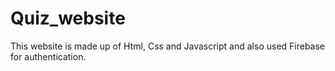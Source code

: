 # Quiz_website
This website is made up of Html, Css and Javascript and also used Firebase for authentication.
